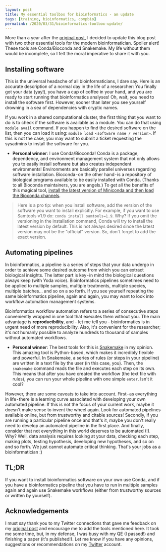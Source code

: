 ```yaml
---
layout: post
title: My essential toolbox for bioinformatics - an update
tags: [training, bioinformatics, compbio]
permalink: /2020/03/31/bioinformatics-toolbox-update/
---
```


More than a year after the [original post](/2018/07/06/bioinformatics-toolbox/), I decided to update this blog post with two other essential tools for the modern bioinformatician. Spoiler alert! These tools are Conda/Bioconda and Snakemake. My life without them would be incomplete, so I felt the moral imperative to share it with you.

## Installing software

This is the universal headache of all bioinformaticians, I dare say. Here is an accurate description of a normal day in the life of a researcher: You finally got your data (yay!), you have a cup of coffee in your hand, and you are ready to start running that bioinformatics analyses! Oh, wait, you need to install the software first. However, sooner than later you see yourself drowning in a sea of dependencies with cryptic names.

If you work in a shared computational cluster, the first thing that you want to do is to check if the software is available as a module. You can do that using `module avail` command. If you happen to find the desired software on the list, then you can load it using: `module load <software name / version>`. If this is not the case, you may want to submit a ticket requesting the sysadmins to install the software for you.

- **Personal winner**: I use Conda/Bioconda! Conda is a package, dependency, and environment management system that not only allows you to easily install software but also creates independent environments! Environments are basically parallel universes regarding software installation. Bioconda - on the other hand - is a repository of biological programs available to be easily installed with Conda. (Thanks to all Bioconda maintainers, you are angels.) To get all the benefits of this magical tool, [install the latest version of Miniconda and then load the Bioconda channels](https://bioconda.github.io/user/install.html#install-conda).

> Here is a pro tip: when you install software, add the version of the software you want to install explicitly. For example, if you want to use Samtools v1.9 do: `conda install samtools=1.9`. Why? If you omit the versioning in the installation command, Conda will try to install the latest version by default. This is not always desired since the latest version may not be the "official" version. So, don't forget to add the exact version.

## Automating pipelines

In bioinformatics, a pipeline is a series of steps that your data undergo in order to achieve some desired outcome from which you can extract biological insights. The latter part is key - in mind the biological questions always keep (with Yoda voice). Bioinformatics pipelines sometimes need to be applied to multiple samples, multiple treatments, multiple species, multiple batches... and so on a so forth. If you see yourself repeating the same bioinformatics pipeline, again and again, you may want to look into workflow automation management systems.

Bioinformatics workflow automation refers to a series of consecutive steps conveniently wrapped in one tool that executes them without you. The main advantage is **reproducibility**, and - let me tell you - bioinformatics is in urgent need of more reproducibility. Also, it's convenient for the researcher; it's not humanly possible to analyze hundreds to thousand of samples without automated workflows.

- **Personal winner**: The best tools for this is [Snakemake](https://snakemake.readthedocs.io/en/stable/) in my opinion. This amazing tool is Python-based, which makes it incredibly flexible and powerful. In Snakemake, a series of rules (or steps in your pipeline) are written in a text file by the user (in this case, you). Then, the `snakemake` command reads the file and executes each step on its own. This means that after you have created the workflow (the text file with rules), you can run your whole pipeline with one simple `enter`. Isn't it cool?

However, there are some caveats to take into account. First - as everything in life - there is a learning curve associated with developing your own automated pipeline. If this is not the focus of your current work, maybe it doesn't make sense to invent the wheel again. Look for automated pipelines available online, but from trustworthy and citable sources! Secondly, if you are running a particular pipeline once and that's it, maybe you don't really need to develop an automated pipeline in the first place. And finally, consider that not everything in this world deserves to be automated (!). Why? Well, data analysis requires looking at your data, checking each step, making plots, testing hypothesis, developing new hypotheses, and so on and so forth. We just cannot automate critical thinking. That's your jobs as a bioinformatician :)


## TL;DR

If you want to install bioinformatics software on your own use Conda, and if you have a bioinformatics pipeline that you have to run in multiple samples again and again use Snakemake workflows (either from trustworthy sources or written by yourself).

## Acknowledgements

I must say thank you to my Twitter connections that gave me feedback on my [original post](/2018/07/06/bioinformatics-toolbox/) and encourage me to add the tools mentioned here. It took me some time, but, in my defense, I was busy with my QE (I passed!) and finishing a paper (it's published!). Let me know if you have any opinions, suggestions or recommendations on my [Twitter](https://medium.com/r/?url=https%3A%2F%2Ftwitter.com%2Fdcsoto_cl) account.

